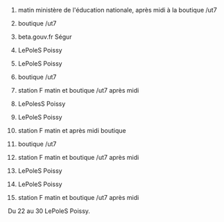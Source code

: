 1. matin ministère de l'éducation nationale, après midi à la boutique /ut7
2. boutique /ut7
3. beta.gouv.fr Ségur
4. LePoleS Poissy
5. LePoleS Poissy

8. boutique /ut7
9. station F matin et boutique /ut7 après midi
10. LePolesS Poissy
11. LePoleS Poissy
12. station F matin et après midi boutique

15. boutique /ut7
16. station F matin et boutique /ut7 après midi
17. LePoleS Poissy
18. LePoleS Poissy
19. station F matin et boutique /ut7 après midi

Du 22 au 30 LePoleS Poissy.

